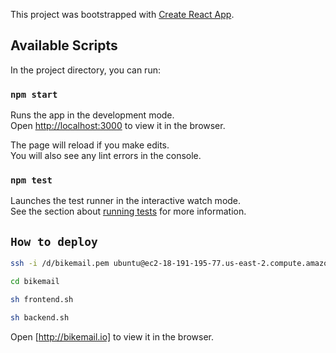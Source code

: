 This project was bootstrapped with [Create React App](https://github.com/facebook/create-react-app).

## Available Scripts

In the project directory, you can run:

### `npm start`

Runs the app in the development mode.<br>
Open [http://localhost:3000](http://localhost:3000) to view it in the browser.

The page will reload if you make edits.<br>
You will also see any lint errors in the console.

### `npm test`

Launches the test runner in the interactive watch mode.<br>
See the section about [running tests](https://facebook.github.io/create-react-app/docs/running-tests) for more information.

## `How to deploy`

```sh
ssh -i /d/bikemail.pem ubuntu@ec2-18-191-195-77.us-east-2.compute.amazonaws.com
```
```sh
cd bikemail
```
```sh
sh frontend.sh
```

```sh
sh backend.sh
```
Open [http://bikemail.io] to view it in the browser.
